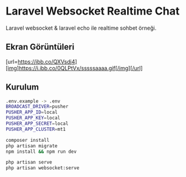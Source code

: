 
# Laravel Websocket Realtime Chat

Laravel websocket & laravel echo ile realtime sohbet örneği.


## Ekran Görüntüleri

[url=https://ibb.co/QXVsdj4][img]https://i.ibb.co/0QLPtVx/sssssaaaa.gif[/img][/url]

  
## Kurulum



```bash
.env.example -> .env
BROADCAST_DRIVER=pusher
PUSHER_APP_ID=local
PUSHER_APP_KEY=local
PUSHER_APP_SECRET=local
PUSHER_APP_CLUSTER=mt1

```

```bash
composer install
php artisan migrate
npm install && npm run dev
```

```bash
php artisan serve
php artisan websocket:serve
```


  
